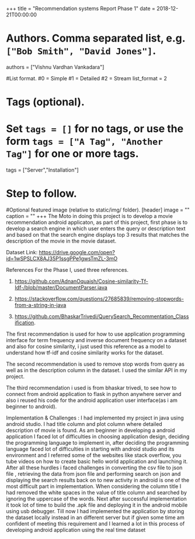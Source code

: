 
+++
title = "Recommendation systems Report Phase 1" 
date = 2018-12-21T00:00:00

# Authors. Comma separated list, e.g. `["Bob Smith", "David Jones"]`.
authors = ["Vishnu Vardhan Vankadara"]

#List format.
#0 = Simple
#1 = Detailed
#2 = Stream
list_format = 2

# Tags (optional).
#   Set `tags = []` for no tags, or use the form `tags = ["A Tag", "Another Tag"]` for one or more tags.
tags = ["Server","Installation"]

# Step to follow.


#Optional featured image (relative to static/img/ folder).
[header] 
image = "" 
caption = "" 
+++
The Moto in doing this project is to develop a movie recommendation android applicaton, as part of this project, first phase is to develop a search engine in which user enters the query or description text and based on that the search engine displays top 3 results that matches the description of the movie in the movie dataset.

Dataset Link:
https://drive.google.com/open?id=1wSPSLCX8AJ35P1ssgPPe1gwsTmZL-3mO

References
For the Phase I, used three references. 

1. https://github.com/AdnanOquaish/Cosine-similarity-Tf-Idf-/blob/master/DocumentParser.java

2. https://stackoverflow.com/questions/27685839/removing-stopwords-from-a-string-in-java

3. https://github.com/BhaskarTrivedi/QuerySearch_Recommentation_Classification.

The first recommendation is used for how to use application programming interface for term frequency and inverse document frequency on a dataset and also for cosine similarity, i just used this reference as a model to understand how tf-idf and cosine similarity works for the dataset.

The second recommendation is used to remove stop words from query as well as in the description column in the dataset. I used the similar API in my project.

The third recommendation i used is from bhaskar trivedi, to see how to connect from android application to flask in python anywhere server and also i reused his code for the android application user interface(as i am beginner to android).


Implementation & Challenges :
I had implemented my project in java using android studio. I had title column and plot
column where detailed description of movie is found. As am beginner in developing a
android application I faced lot of difficulties in choosing application design, deciding the
programming language to implement in, after deciding the programming language faced lot
of difficulties in starting with android studio and its environment and I referred some of the
websites like stack overflow, you tube videos on how to create basic hello world application
and launching it. After all these hurdles i faced challenges in converting the csv file to json
file , retrieving the data from json file and performing search on json and displaying the
search results back on to new activity in android is one of the most difficult part in
implementation.
When considering the column title I had removed the white spaces in the value of title
column and searched by ignoring the uppercase of the words. Next after successful
implementation it took lot of time to build the .apk file and deploying it in the android
mobile using usb debugger.
Till now I had implemented the application by storing the dataset locally instead in an
different server but if given some time am confident of meeting this requirement and I
learned a lot in this process of developing android application using the real time dataset
